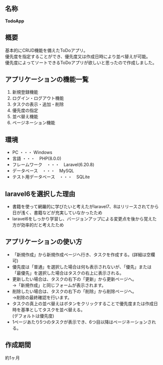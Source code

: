 ## 名称
**TodoApp**

## 概要
基本的にCRUD機能を備えたToDoアプリ。  
優先度を指定することができ、優先度又は作成日時により並べ替えが可能。  
優先度によってソートできるToDoアプリが欲しいと思ったので作成しました。  

## アプリケーションの機能一覧
1. 新規登録機能
2. ログイン・ログアウト機能
3. タスクの表示・追加・削除
4. 優先度の指定
5. 並べ替え機能
6. ページネーション機能

## 環境
+ PC ・・・ Windows
+ 言語 ・・・　PHP(8.0.0)
+ フレームワーク　・・・　Laravel(6.20.8)
+ データベース　・・・　MySQL
+ テスト用データベース　・・・　SQLite

## laravel6を選択した理由
+ 書籍を使って網羅的に学びたいと考えたがlaravel7、8はリリースされてから日が浅く、書籍などが充実していなかったため
+ laravel6をしっかり学習し、バージョンアップによる変更点を後から覚えた方が効率的だと考えたため

## アプリケーションの使い方
+ 「新規作成」から新規作成ページへ行き、タスクを作成する。(詳細は空欄可)
+ 優先度は「普通」を選択した場合は何も表示されないが、「優先」または「最優先」を選択した場合はタスクの右上に表示される。
+ 更新したい場合は、タスクの右下の「更新」から更新ページへ。  
→「新規作成」と同じフォームが表示されます。
+ 削除したい場合は、タスクの右下の「削除」から削除ページへ。  
→削除の最終確認を行います。
+ タスクの真上の並べ替えはボタンをクリックすることで優先度または作成日時を基準としてタスクを並べ替える。  
(デフォルトは優先度)
+ 1ページあたり5つのタスクが表示でき、6つ目以降はページネーションされる。

## 作成期間
約1ヶ月
